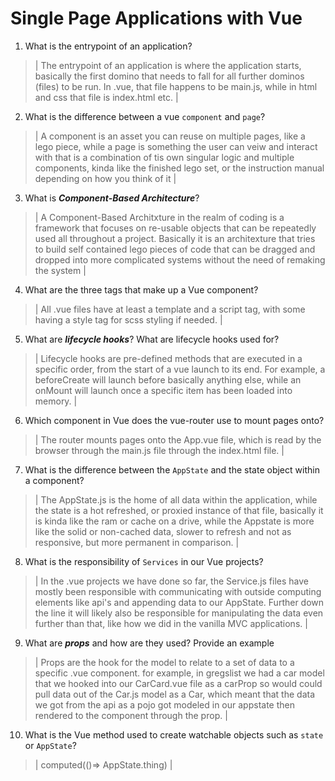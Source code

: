 # Single Page Applications with Vue
01. What is the entrypoint of an application?

  > | The entrypoint of an application is where the application starts, basically the first domino that needs to fall for all further dominos (files) to be run. In .vue, that file happens to be main.js, while in html and css that file is index.html etc. |

02. What is the difference between a vue `component` and `page`?

  > | A component is an asset you can reuse on multiple pages, like a lego piece, while a page is something the user can veiw and interact with that is a combination of tis own singular logic and multiple components, kinda like the finished lego set, or the instruction manual depending on how you think of it |

03. What is ***Component-Based Architecture***?

  > | A Component-Based Architxture in the realm of coding is a framework that focuses on re-usable objects that can be repeatedly used all throughout a project. Basically it is an architexture that tries to build self contained lego pieces of code that can be dragged and dropped into more complicated systems without the need of remaking the system |

04. What are the three tags that make up a Vue component?

  > | All .vue files have at least a template and a script tag, with some having a style tag for scss styling if needed. |

05. What are ***lifecycle hooks***? What are lifecycle hooks used for?

  > | Lifecycle hooks are pre-defined methods that are executed in a specific order, from the start of a vue launch to its end. For example, a beforeCreate will launch before basically anything else, while an onMount will launch once a specific item has been loaded into memory. |

06. Which component in Vue does the vue-router use to mount pages onto?

  > | The router mounts pages onto the App.vue file, which is read by the browser through the main.js file through the index.html file.  |

07. What is the difference between the `AppState` and the state object within a component?

  > | The AppState.js is the home of all data within the application, while the state is a hot refreshed, or proxied instance of that file, basically it is kinda like the ram or cache on a drive, while the Appstate is more like the solid or non-cached data, slower to refresh and not as responsive, but more permanent in comparison. |

08. What is the responsibility of `Services` in our Vue projects?

  > | In the .vue projects we have done so far, the Service.js files have mostly been responsible with communicating with outside computing elements like api's and appending data to our AppState. Further down the line it will likely also be responsible for manipulating the data even further than that, like how we did in the vanilla MVC applications. |

09. What are ***props*** and how are they used? Provide an example

  > | Props are the hook for the model to relate to a set of data to a specific .vue component. for example, in gregslist we had a car model that we hooked into our CarCard.vue file as a carProp so would could pull data out of the Car.js model as a Car, which meant that the data we got from the api as a pojo got modeled in our appstate then rendered to the component through the prop. |

10. What is the Vue method used to create watchable objects such as `state` or `AppState`?

  > | computed(()=> AppState.thing) |
